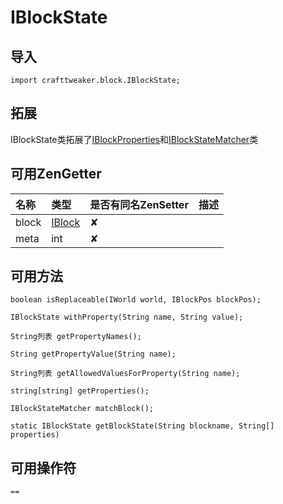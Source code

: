 # IBlockState

## 导入

`import crafttweaker.block.IBlockState;`

## 拓展

IBlockState类拓展了[IBlockProperties](https://youyi580.gitbook.io/zentutorial/crafttweaker-lib/block/iblockproperties)和[IBlockStateMatcher](https://youyi580.gitbook.io/zentutorial/crafttweaker-lib/block/iblockstatematcher)类

## 可用ZenGetter

| 名称 | 类型 | 是否有同名ZenSetter | 描述 |
| :--- | :--- | :--- | :--- |
| block | [IBlock](https://youyi580.gitbook.io/zentutorial/crafttweaker-lib/block/iblock) | ✘ |  |
| meta | int | ✘ |  |

## 可用方法

`boolean isReplaceable(IWorld world, IBlockPos blockPos);`

`IBlockState withProperty(String name, String value);`

`String列表 getPropertyNames();`

`String getPropertyValue(String name);`

`String列表 getAllowedValuesForProperty(String name);`

`string[string] getProperties();`

`IBlockStateMatcher matchBlock();`

`static IBlockState getBlockState(String blockname, String[] properties)`

## 可用操作符

`==`

